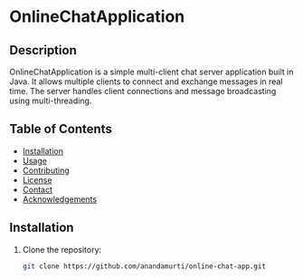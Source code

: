 # OnlineChatApplication

## Description
OnlineChatApplication is a simple multi-client chat server application built in Java. It allows multiple clients to connect and exchange messages in real time. The server handles client connections and message broadcasting using multi-threading.

## Table of Contents
- [Installation](#installation)
- [Usage](#usage)
- [Contributing](#contributing)
- [License](#license)
- [Contact](#contact)
- [Acknowledgements](#acknowledgements)

## Installation
1. Clone the repository:
   ```bash
   git clone https://github.com/anandamurti/online-chat-app.git
